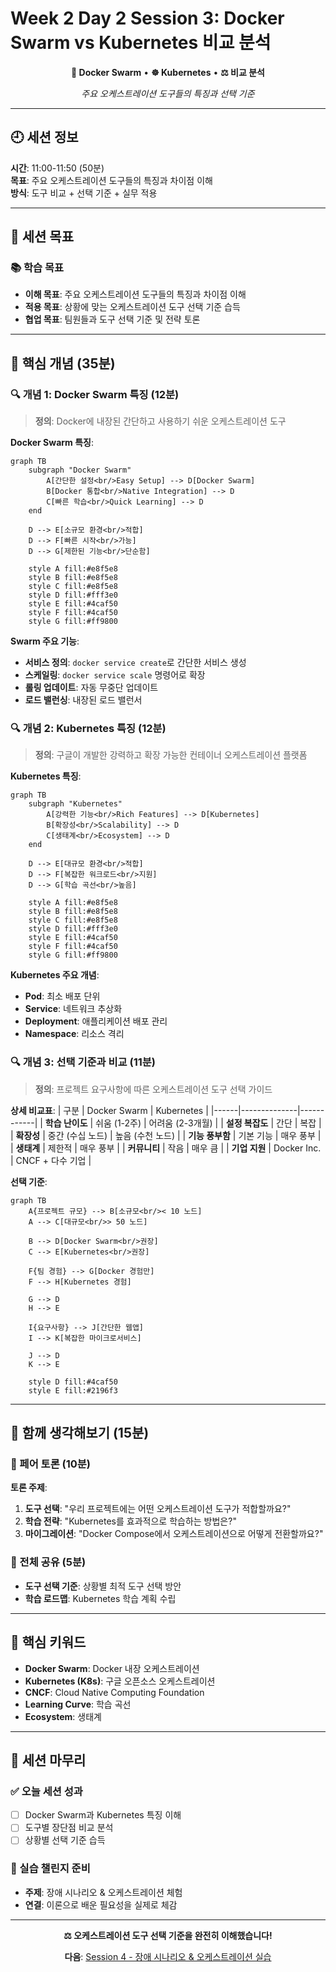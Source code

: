 # Week 2 Day 2 Session 3: Docker Swarm vs Kubernetes 비교 분석

<div align="center">

**🐳 Docker Swarm** • **☸️ Kubernetes** • **⚖️ 비교 분석**

*주요 오케스트레이션 도구들의 특징과 선택 기준*

</div>

---

## 🕘 세션 정보

**시간**: 11:00-11:50 (50분)  
**목표**: 주요 오케스트레이션 도구들의 특징과 차이점 이해  
**방식**: 도구 비교 + 선택 기준 + 실무 적용

---

## 🎯 세션 목표

### 📚 학습 목표
- **이해 목표**: 주요 오케스트레이션 도구들의 특징과 차이점 이해
- **적용 목표**: 상황에 맞는 오케스트레이션 도구 선택 기준 습득
- **협업 목표**: 팀원들과 도구 선택 기준 및 전략 토론

---

## 📖 핵심 개념 (35분)

### 🔍 개념 1: Docker Swarm 특징 (12분)

> **정의**: Docker에 내장된 간단하고 사용하기 쉬운 오케스트레이션 도구

**Docker Swarm 특징**:
```mermaid
graph TB
    subgraph "Docker Swarm"
        A[간단한 설정<br/>Easy Setup] --> D[Docker Swarm]
        B[Docker 통합<br/>Native Integration] --> D
        C[빠른 학습<br/>Quick Learning] --> D
    end
    
    D --> E[소규모 환경<br/>적합]
    D --> F[빠른 시작<br/>가능]
    D --> G[제한된 기능<br/>단순함]
    
    style A fill:#e8f5e8
    style B fill:#e8f5e8
    style C fill:#e8f5e8
    style D fill:#fff3e0
    style E fill:#4caf50
    style F fill:#4caf50
    style G fill:#ff9800
```

**Swarm 주요 기능**:
- **서비스 정의**: `docker service create`로 간단한 서비스 생성
- **스케일링**: `docker service scale` 명령어로 확장
- **롤링 업데이트**: 자동 무중단 업데이트
- **로드 밸런싱**: 내장된 로드 밸런서

### 🔍 개념 2: Kubernetes 특징 (12분)

> **정의**: 구글이 개발한 강력하고 확장 가능한 컨테이너 오케스트레이션 플랫폼

**Kubernetes 특징**:
```mermaid
graph TB
    subgraph "Kubernetes"
        A[강력한 기능<br/>Rich Features] --> D[Kubernetes]
        B[확장성<br/>Scalability] --> D
        C[생태계<br/>Ecosystem] --> D
    end
    
    D --> E[대규모 환경<br/>적합]
    D --> F[복잡한 워크로드<br/>지원]
    D --> G[학습 곡선<br/>높음]
    
    style A fill:#e8f5e8
    style B fill:#e8f5e8
    style C fill:#e8f5e8
    style D fill:#fff3e0
    style E fill:#4caf50
    style F fill:#4caf50
    style G fill:#ff9800
```

**Kubernetes 주요 개념**:
- **Pod**: 최소 배포 단위
- **Service**: 네트워크 추상화
- **Deployment**: 애플리케이션 배포 관리
- **Namespace**: 리소스 격리

### 🔍 개념 3: 선택 기준과 비교 (11분)

> **정의**: 프로젝트 요구사항에 따른 오케스트레이션 도구 선택 가이드

**상세 비교표**:
| 구분 | Docker Swarm | Kubernetes |
|------|--------------|------------|
| **학습 난이도** | 쉬움 (1-2주) | 어려움 (2-3개월) |
| **설정 복잡도** | 간단 | 복잡 |
| **확장성** | 중간 (수십 노드) | 높음 (수천 노드) |
| **기능 풍부함** | 기본 기능 | 매우 풍부 |
| **생태계** | 제한적 | 매우 풍부 |
| **커뮤니티** | 작음 | 매우 큼 |
| **기업 지원** | Docker Inc. | CNCF + 다수 기업 |

**선택 기준**:
```mermaid
graph TB
    A{프로젝트 규모} --> B[소규모<br/>< 10 노드]
    A --> C[대규모<br/>> 50 노드]
    
    B --> D[Docker Swarm<br/>권장]
    C --> E[Kubernetes<br/>권장]
    
    F{팀 경험} --> G[Docker 경험만]
    F --> H[Kubernetes 경험]
    
    G --> D
    H --> E
    
    I{요구사항} --> J[간단한 웹앱]
    I --> K[복잡한 마이크로서비스]
    
    J --> D
    K --> E
    
    style D fill:#4caf50
    style E fill:#2196f3
```

---

## 💭 함께 생각해보기 (15분)

### 🤝 페어 토론 (10분)

**토론 주제**:
1. **도구 선택**: "우리 프로젝트에는 어떤 오케스트레이션 도구가 적합할까요?"
2. **학습 전략**: "Kubernetes를 효과적으로 학습하는 방법은?"
3. **마이그레이션**: "Docker Compose에서 오케스트레이션으로 어떻게 전환할까요?"

### 🎯 전체 공유 (5분)

- **도구 선택 기준**: 상황별 최적 도구 선택 방안
- **학습 로드맵**: Kubernetes 학습 계획 수립

---

## 🔑 핵심 키워드

- **Docker Swarm**: Docker 내장 오케스트레이션
- **Kubernetes (K8s)**: 구글 오픈소스 오케스트레이션
- **CNCF**: Cloud Native Computing Foundation
- **Learning Curve**: 학습 곡선
- **Ecosystem**: 생태계

---

## 📝 세션 마무리

### ✅ 오늘 세션 성과
- [ ] Docker Swarm과 Kubernetes 특징 이해
- [ ] 도구별 장단점 비교 분석
- [ ] 상황별 선택 기준 습득

### 🎯 실습 챌린지 준비
- **주제**: 장애 시나리오 & 오케스트레이션 체험
- **연결**: 이론으로 배운 필요성을 실제로 체감

---

<div align="center">

**⚖️ 오케스트레이션 도구 선택 기준을 완전히 이해했습니다!**

**다음**: [Session 4 - 장애 시나리오 & 오케스트레이션 실습](./session_4.md)

</div>